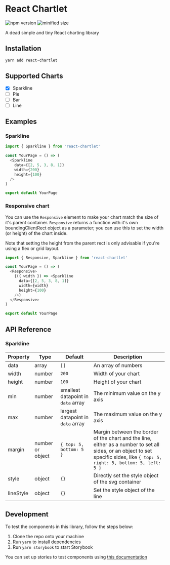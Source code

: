 # React Chartlet
![npm version](https://img.shields.io/npm/v/react-chartlet)
![minified size](https://img.shields.io/badge/minified%20size-644%20B-blue)

A dead simple and tiny React charting library

## Installation

```bash
yarn add react-chartlet
```

## Supported Charts

- [x] Sparkline
- [ ] Pie
- [ ] Bar
- [ ] Line

## Examples

### Sparkline

```js
import { Sparkline } from 'react-chartlet'

const YourPage = () => (
  <Sparkline
    data={[2, 5, 3, 8, 1]}
    width={200}
    height={100}
  />
)

export default YourPage
```

### Responsive chart

You can use the `Responsive` element to make your chart match the size of it's parent container. `Responsive` returns a function with it's own boundingClientRect object as a parameter; you can use this to set the width (or height) of the chart inside.

Note that setting the height from the parent rect is only advisable if you're using a flex or grid layout.

```js
import { Responsive, Sparkline } from 'react-chartlet'

const YourPage = () => (
  <Responsive>
    {({ width }) => <Sparkline
      data={[2, 5, 3, 8, 1]}
      width={width}
      height={100}
    />}
  </Responsive>
)

export default YourPage
```

## API Reference

### Sparkline

| Property | Type | Default | Description |
| - | - | - | - |
| data | array | `[]` | An array of numbers |
| width | number | `200` | Width of your chart |
| height | number | `100` | Height of your chart |
| min | number | smallest datapoint in `data` array | The minimum value on the y axis |
| max | number | largest datapoint in `data` array | The maximum value on the y axis |
| margin | number or object | `{ top: 5, bottom: 5 }` | Margin between the border of the chart and the line, either as a number to set all sides, or an object to set specific sides, like `{ top: 5, right: 5, bottom: 5, left: 5 }` |
| style | object | `{}` | Directly set the style object of the svg container |
| lineStyle | object | `{}` | Set the style object of the line |

## Development

To test the components in this library, follow the steps below:

1. Clone the repo onto your machine
2. Run `yarn` to install dependencies
3. Run `yarn storybook` to start Storybook

You can set up stories to test components using [this documentation](https://storybook.js.org/docs/react/writing-stories/introduction)

